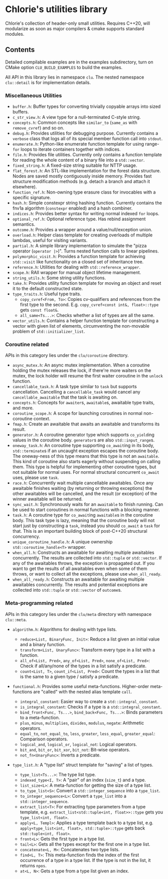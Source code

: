 # Chlorie's utilities library

Chlorie's collection of header-only small utilities. Requires C++20, will modularize as soon as major compilers & cmake supports standard modules.

## Contents

Detailed compilable examples are in the examples subdirectory, turn on CMake option `CLU_BUILD_EXAMPLES` to build the examples. 

All API in this library lies in namespace `clu`. The nested namespace `clu::detail` is for implementation details.

### Miscellaneous Utilities

- `buffer.h`: Buffer types for converting trivially copyable arrays into sized buffers.
- `c_str_view.h`: A view type for a null-terminated C-style string.
- `concepts.h`: Common concepts like `similar_to` (`same_as` with `remove_cvref`) and so on.
- `debug.h`: Provides utilities for debugging purpose. Currently contains a `verbose` class that logs all of its special member function call into `stdout`.
- `enumerate.h`: Python-like enumerate function template for using range-`for` loops to iterate containers together with indices.
- `file.h`: Provides file utilities. Currently only contains a function template for reading the whole content of a binary file into a `std::vector`.
- `fixed_string.h`: A fixed-size string suitable for NTTP usage.
- `flat_forest.h`: An STL-like implementation for the forest data structure. Nodes are saved mostly contiguously inside memory. Provides fast structure modification methods (e.g. detach a branch and attach it elsewhere).
- `function_ref.h`: Non-owning type erasure class for invocables with a specific signature.
- `hash.h`: Simple constexpr string hashing function. Currently contains the fnv1a algorithm (`constexpr` enabled) and a hash combiner.
- `indices.h`: Provides better syntax for writing normal indexed `for` loops.
- `optional_ref.h`: Optional reference type. Has rebind assignment semantics.
- `outcome.h`: Provides a wrapper around a value/null/exception union.
- `overload.h`: Helper class template for creating overloads of multiple lambdas, useful for visiting variants.
- `partial.h`: A simple library implementation to simulate the "pizza operator (`operator |>`)". Turns nested function calls to linear pipelines.
- `polymorphic_visit.h`: Provides a function template for achieving `std::visit` like functionality on a closed set of inheritance tree.
- `reference.h`: Utilities for dealing with `std::reference_wrapper`.
- `scope.h`: RAII wrapper for manual object lifetime management.
- `string_utils.h`: Some string utility functions.
- `take.h`: Provides utility function template for moving an object and reset it to the default constructed state.
- `type_traits.h`: Useful type traits.
    - `copy_cvref<From, To>`: Copies cv-qualifiers and references from the first type to the second. E.g. `copy_cvref<const int&, float>::type` gets `const float&`.
    - `all_same<Ts...>`: Checks whether a list of types are all the same.
- `vector_utils.h`: Contains a helper function template for constructing a vector with given list of elements, circumventing the non-movable problem of `std::initializer_list`.

### Coroutine related

APIs in this category lies under the `clu/coroutine` directory.

- `async_mutex.h`: An async mutex implementation. When a coroutine holding the mutex releases the lock, if there're more waiters on the mutex, the lock holder will resume the first waiter coroutine in the `unlock` function.
- `cancellable_task.h`: A task type similar to `task` but supports cancellation. Cancelling a `cancellable_task` would cancel any `cancellable_awaitable` that the task is awaiting on.
- `concepts.h`: Concepts for `awaiter`s, `awaitable`s, awaitable type traits, and more.
- `coroutine_scope.h`: A scope for launching coroutines in normal non-coroutine context.
- `fmap.h`: Create an awaitable that awaits an awaitable and transforms its result.
- `generator.h`: A coroutine generator type which supports `co_yield`ing values in the coroutine body. `generator`s are also `std::input_range`s.
- `oneway_task.h`: An coroutine type supporting `co_await`ing in its body, `std::terminate`s if an uncaught exception escapes the coroutine body. The oneway-ness of this type means that this type is not an `awaitable`. This kind of coroutine also starts eagerly without suspending on calling them. This type is helpful for implementing other coroutine types, but not suitable for normal uses. For normal structural concurrent `co_await` uses, please use `task`.
- `race.h`: Concurrently wait multiple cancellable awaitables. Once any awaitable finishes waiting (by returning or throwing exceptions) the other awaitables will be cancelled, and the result (or exception) of the winner awaitable will be returned.
- `sync_wait.h`: Synchronously waits for an `awaitable` to finish running. Can be used to start coroutines in normal functions with a blocking manner.
- `task.h`: A coroutine type for `co_await`ing `awaitable`s in the coroutine body. This task type is lazy, meaning that the coroutine body will not start just by constructing a `task`, instead you should `co_await` a `task` for that. This is an important building block of post-C++20 structural concurrency.
- `unique_coroutine_handle.h`: A unique ownership `std::coroutine_handle<T>` wrapper.
- `when_all.h`: Constructs an awaitable for awaiting multiple awaitables concurrently. The results are collected into `std::tuple` or `std::vector`. If any of the awaitables throws, the exception is propagated out. If you want to get the results of all awaitables even when some of them throws, or want to collect all the exceptions, please use `when_all_ready`.
- `when_all_ready.h`: Constructs an awaitable for awaiting multiple awaitables concurrently. The results and potential exceptions are collected into `std::tuple` or `std::vector` of `outcome`s.

### Meta-programming related

APIs in this category lies under the `clu/meta` directory with namespace `clu::meta`.

- `algorithm.h`: Algorithms for dealing with type lists.
    - `reduce<List, BinaryFunc, Init>`: Reduce a list given an initial value and a binary function.
    - `transform<List, UnaryFunc>`: Transform every type in a list with a function.
    - `all_of<List, Pred>`, `any_of<List, Pred>`, `none_of<List, Pred>`: Check if all/any/none of the types in a list satisfy a predicate.
    - `count<List, T>`, `count_if<List, Pred>`: Count the types in a list that is the same to a given type / satisfy a predicate.

- `functional.h`: Provides some useful meta-functions. Higher-order meta-functions are "called" with the nested alias template `call`.
    - `integral_constant`: Easier way to create a `std::integral_constant`.
    - `is_integral_constant`: Checks if a type is a `std::integral_constant`.
    - `bind_front<Func, Ts...>`, `bind_back<Func, Ts...>`: Binds parameters to a meta-function.
    - `plus`, `minus`, `multiplies`, `divides`, `modulus`, `negate`: Arithmetic operators.
    - `equal_to`, `not_equal_to`, `less`, `greater`, `less_equal`, `greater_equal`: Comparison operators.
    - `logical_and`, `logical_or`, `logical_not`: Logical operators.
    - `bit_and`, `bit_or`, `bit_xor`, `bit_not`: Bit-wise operators.
    - `not_fn<UnaryFunc>`: Inverts a predicate.

- `type_list.h`: A "type list" struct template for "saving" a list of types.
    - `type_list<Ts...>`: The type list type.
    - `indexed_type<I, T>`: A "pair" of an index (`size_t`) and a type.
    - `list_size<L>`: A meta-function for getting the size of a type list.
    - `to_type_list<S>`: Convert a `std::integer_sequence` into a `type_list`.
    - `to_integer_sequence<L>`: Convert a `type_list` into a `std::integer_sequence`.
    - `extract_list<T>`: For extracting type parameters from a type template, e.g. `extract_list<std::tuple<int, float>>::type` gets you `type_list<int, float>`.
    - `apply<L, Templ>`: Applies a type template back to a type list, e.g. `apply<type_list<int, float>, std::tuple>::type` gets back `std::tuple<int, float>`.
    - `front<L>`: Gets the first type in a type list.
    - `tail<L>`: Gets all the types except for the first one in a type list. 
    - `concatenate<L, M>`: Concatenates two type lists.
    - `find<L, T>`: This meta-function finds the index of the first occurrence of a type in a type list. If the type is not in the list, it returns `npos`.
    - `at<L, N>`: Gets a type from a type list given an index.


